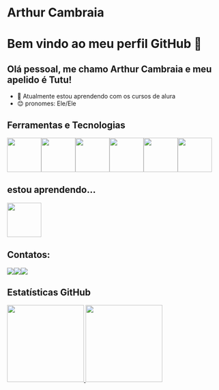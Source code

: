# Arthur Cambraia
# Bem vindo ao meu perfil GitHub 👋
## Olá pessoal, me chamo Arthur Cambraia e meu apelido é Tutu! 
- 🌱 Atualmente estou aprendendo com os cursos de alura
- :blush: pronomes: Ele/Ele
## Ferramentas e Tecnologias
<div style="display:flex; flex-direction: row; flex-wrap: wrap;">
  <img src="https://cdn.jsdelivr.net/gh/devicons/devicon/icons/vscode/vscode-original-wordmark.svg" width="80" height="80"/>
  <img src="https://cdn.jsdelivr.net/gh/devicons/devicon/icons/html5/html5-plain-wordmark.svg" width="80" height="80"/>
  <img src="https://cdn.jsdelivr.net/gh/devicons/devicon/icons/css3/css3-plain-wordmark.svg" width="80" height="80"/>
  <img src="https://cdn.jsdelivr.net/gh/devicons/devicon/icons/javascript/javascript-original.svg" width="80" height="80"/>
  <img src="https://cdn.jsdelivr.net/gh/devicons/devicon/icons/github/github-original.svg" width="80" height="80"/>
  <img src="https://cdn.jsdelivr.net/gh/devicons/devicon/icons/git/git-original.svg" width="80" height="80"/>        
</div>

## estou aprendendo...
<div style="display:flex; flex-direction: row; flex-wrap: wrap;">
  <img src="https://cdn.jsdelivr.net/gh/devicons/devicon/icons/ubuntu/ubuntu-plain.svg" width="80" height="80"/>
</div>

## Contatos:

<div style="display:flex; flex-direction: row; flex-wrap: wrap;">
  <a href="https://www.youtube.com/@arthurvieira630" target="_blank"><img loading="lazy" src="https://img.shields.io/badge/YouTube-FF0000?style=for-the-badge&logo=youtube&logoColor=white" target="_blank"></a>
  <a href = "mailto:arthur10vieira@gmail.com"><img loading="lazy" src="https://img.shields.io/badge/Gmail-D14836?style=for-the-badge&logo=gmail&logoColor=white" target="_blank"></a>
  <a href="https://www.linkedin.com/in/arthur-vieira-cambraia" target="_blank"><img loading="lazy" src="https://img.shields.io/badge/-LinkedIn-%230077B5?style=for-the-badge&logo=linkedin&logoColor=white" target="_blank"></a>   
</div>


## Estatísticas GitHub

<div>
  <a href="https://github.com/arthur10vieira">
  <img loading="lazy" height="180em" src="https://github-readme-stats.vercel.app/api/top-langs/?username=arthur10vieira&layout=compact&langs_count=7&theme=dracula"/>
  <img loading="lazy" height="180em" src="https://github-readme-stats.vercel.app/api?username=arthur10vieira&show_icons=true&theme=dracula&include_all_commits=true&count_private=true"/>
</div>
